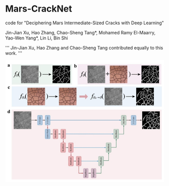 # Mars-CrackNet
code for "Deciphering Mars Intermediate-Sized Cracks with Deep Learning"

Jin-Jian Xu, Hao Zhang, Chao-Sheng Tang*, Mohamed Ramy El-Maarry, Yao-Wen Yang*, Lin Li, Bin Shi

'''
Jin-Jian Xu, Hao Zhang and Chao-Sheng Tang contributed equally to this work.
'''

![Image](imgs/Mars-CrackNet.png)
